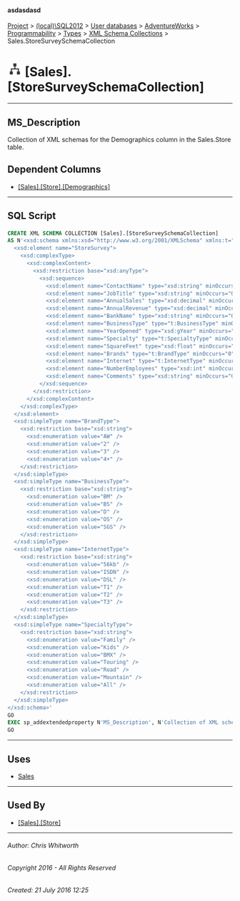 #### asdasdasd

[Project](../../../../../../index.md) > [(local)\\SQL2012](../../../../../index.md) > [User databases](../../../../index.md) > [AdventureWorks](../../../index.md) > [Programmability](../../index.md) > [Types](../index.md) > [XML Schema Collections](XML_Schema_Collections.md) > Sales.StoreSurveySchemaCollection

# ![XML Schema Collections](../../../../../../Images/XmlSchemaCollection32.png) [Sales].[StoreSurveySchemaCollection]

---

## <a name="#description"></a>MS_Description

Collection of XML schemas for the Demographics column in the Sales.Store table.

## <a name="#dependentcolumns"></a>Dependent Columns

* [[Sales].[Store].[Demographics]](../../../Tables/Store.md)


---

## <a name="#sqlscript"></a>SQL Script

```sql
CREATE XML SCHEMA COLLECTION [Sales].[StoreSurveySchemaCollection] 
AS N'<xsd:schema xmlns:xsd="http://www.w3.org/2001/XMLSchema" xmlns:t="http://schemas.microsoft.com/sqlserver/2004/07/adventure-works/StoreSurvey" targetNamespace="http://schemas.microsoft.com/sqlserver/2004/07/adventure-works/StoreSurvey" elementFormDefault="qualified">
  <xsd:element name="StoreSurvey">
    <xsd:complexType>
      <xsd:complexContent>
        <xsd:restriction base="xsd:anyType">
          <xsd:sequence>
            <xsd:element name="ContactName" type="xsd:string" minOccurs="0" />
            <xsd:element name="JobTitle" type="xsd:string" minOccurs="0" />
            <xsd:element name="AnnualSales" type="xsd:decimal" minOccurs="0" />
            <xsd:element name="AnnualRevenue" type="xsd:decimal" minOccurs="0" />
            <xsd:element name="BankName" type="xsd:string" minOccurs="0" />
            <xsd:element name="BusinessType" type="t:BusinessType" minOccurs="0" />
            <xsd:element name="YearOpened" type="xsd:gYear" minOccurs="0" />
            <xsd:element name="Specialty" type="t:SpecialtyType" minOccurs="0" />
            <xsd:element name="SquareFeet" type="xsd:float" minOccurs="0" />
            <xsd:element name="Brands" type="t:BrandType" minOccurs="0" />
            <xsd:element name="Internet" type="t:InternetType" minOccurs="0" />
            <xsd:element name="NumberEmployees" type="xsd:int" minOccurs="0" />
            <xsd:element name="Comments" type="xsd:string" minOccurs="0" />
          </xsd:sequence>
        </xsd:restriction>
      </xsd:complexContent>
    </xsd:complexType>
  </xsd:element>
  <xsd:simpleType name="BrandType">
    <xsd:restriction base="xsd:string">
      <xsd:enumeration value="AW" />
      <xsd:enumeration value="2" />
      <xsd:enumeration value="3" />
      <xsd:enumeration value="4+" />
    </xsd:restriction>
  </xsd:simpleType>
  <xsd:simpleType name="BusinessType">
    <xsd:restriction base="xsd:string">
      <xsd:enumeration value="BM" />
      <xsd:enumeration value="BS" />
      <xsd:enumeration value="D" />
      <xsd:enumeration value="OS" />
      <xsd:enumeration value="SGS" />
    </xsd:restriction>
  </xsd:simpleType>
  <xsd:simpleType name="InternetType">
    <xsd:restriction base="xsd:string">
      <xsd:enumeration value="56kb" />
      <xsd:enumeration value="ISDN" />
      <xsd:enumeration value="DSL" />
      <xsd:enumeration value="T1" />
      <xsd:enumeration value="T2" />
      <xsd:enumeration value="T3" />
    </xsd:restriction>
  </xsd:simpleType>
  <xsd:simpleType name="SpecialtyType">
    <xsd:restriction base="xsd:string">
      <xsd:enumeration value="Family" />
      <xsd:enumeration value="Kids" />
      <xsd:enumeration value="BMX" />
      <xsd:enumeration value="Touring" />
      <xsd:enumeration value="Road" />
      <xsd:enumeration value="Mountain" />
      <xsd:enumeration value="All" />
    </xsd:restriction>
  </xsd:simpleType>
</xsd:schema>'
GO
EXEC sp_addextendedproperty N'MS_Description', N'Collection of XML schemas for the Demographics column in the Sales.Store table.', 'SCHEMA', N'Sales', 'XML SCHEMA COLLECTION', N'StoreSurveySchemaCollection', NULL, NULL
GO

```


---

## <a name="#uses"></a>Uses

* [Sales](../../../Security/Schemas/Sales.md)


---

## <a name="#usedby"></a>Used By

* [[Sales].[Store]](../../../Tables/Store.md)


---

###### Author:  Chris Whitworth

###### Copyright 2016 - All Rights Reserved

###### Created: 21 July 2016 12:25

